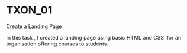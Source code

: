 # TXON_01
Create a Landing Page

In this task , I created a landing page using basic HTML and CSS ,for an organisation offering courses to students.

